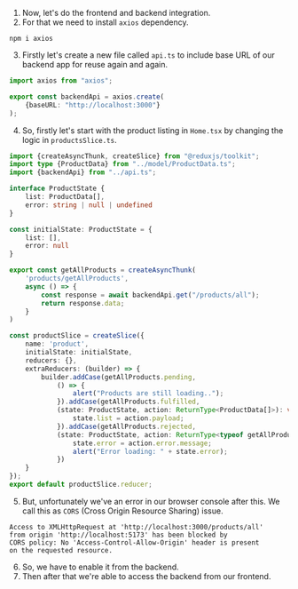 01. Now, let's do the frontend and backend integration.
02. For that we need to install `axios` dependency.
```shell
npm i axios
```
03. Firstly let's create a new file called `api.ts` to include base URL of our backend app for reuse again and again.
```typescript
import axios from "axios";

export const backendApi = axios.create(
    {baseURL: "http://localhost:3000"}
);
```
04. So, firstly let's start with the product listing in `Home.tsx` by changing the logic in `productsSlice.ts`.
```typescript
import {createAsyncThunk, createSlice} from "@reduxjs/toolkit";
import type {ProductData} from "../model/ProductData.ts";
import {backendApi} from "../api.ts";

interface ProductState {
    list: ProductData[],
    error: string | null | undefined
}

const initialState: ProductState = {
    list: [],
    error: null
}

export const getAllProducts = createAsyncThunk(
    'products/getAllProducts',
    async () => {
        const response = await backendApi.get("/products/all");
        return response.data;
    }
)

const productSlice = createSlice({
    name: 'product',
    initialState: initialState,
    reducers: {},
    extraReducers: (builder) => {
        builder.addCase(getAllProducts.pending,
            () => {
                alert("Products are still loading..");
            }).addCase(getAllProducts.fulfilled,
            (state: ProductState, action: ReturnType<ProductData[]>): void => {
                state.list = action.payload;
            }).addCase(getAllProducts.rejected,
            (state: ProductState, action: ReturnType<typeof getAllProducts.rejected.type>): void => {
                state.error = action.error.message;
                alert("Error loading: " + state.error);
            })
    }
});
export default productSlice.reducer;
```
05. But, unfortunately we've an error in our browser console after this.
    We call this as `CORS` (Cross Origin Resource Sharing) issue.
```
Access to XMLHttpRequest at 'http://localhost:3000/products/all' 
from origin 'http://localhost:5173' has been blocked by 
CORS policy: No 'Access-Control-Allow-Origin' header is present 
on the requested resource.
```
06. So, we have to enable it from the backend.
07. Then after that we're able to access the backend from our frontend.